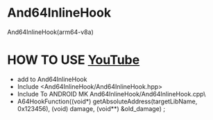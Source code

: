 # And64InlineHook
And64InlineHook(arm64-v8a) 
# HOW TO USE [YouTube](https://youtu.be/qN7G6ixn8B8?si=w7EcQQupqlLZH6bx) 
- add to And64InlineHook
- Include <And64InlineHook/And64InlineHook.hpp>
- Include To ANDROID MK And64InlineHook/And64InlineHook.cpp\
- A64HookFunction((void*) getAbsoluteAddress(targetLibName, 0x123456), (void) damage, (void**) &old_damage) ;
